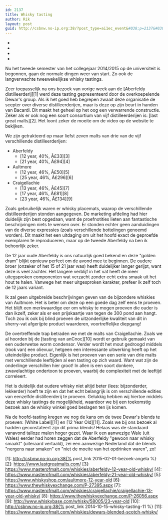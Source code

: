 ```yaml
---
id: 2137
title: Whisky tasting
author: Rik
layout: post
guid: http://csbnw.no-ip.org:38/?post_type=ai1ec_event&#038;p=2137&#038;instance_id=
---
```

-
-
-
-
Nu het tweede semester van het collegejaar 2014/2015 op de universiteit is begonnen, gaan de normale dingen weer van start. Zo ook de langverwachte tweewekelijkse whisky tastings.

Zeer toepasselijk na ons bezoek van vorige week aan de [Aberfeldy distilleerderij][1] werd deze tasting gepresenteerd door de overkoepelende Dewar's group. Als ik het goed heb begrepen zwaait deze organisatie de scepter over diverse distilleerderijen, maar is deze op zijn beurt in handen van Bacardi. Dit maakt het geheel op het oog een verwarrende constructie. Zeker als er ook nog een soort consortium van vijf distilleerderijen is: [last great malts][2]. Het loont zeker de moeite om de video op de website te bekijken.

We zijn getrakteerd op maar liefst zeven malts van drie van de vijf verschillende distilleerderijen:

  * Aberfeldy 
      * [12 year, 40%, Â£33][3]
      * [21 year, 40%, Â£94][4]
  * Aultmore 
      * [12 year, 46%, Â£50][5]
      * [25 year, 46%, Â£296][6]
  * Craigellachie 
      * [13 year, 46%, Â£45][7]
      * [17 year, 46%, Â£81][8]
      * [23 year, 46%, Â£134][9]

Zoals gebruikelijk waren er whisky placemats, waarop de verschillende distilleerderijen stonden aangegeven. De marketing afdeling had hier duidelijk zijn best opgedaan, want de proefnotities lieten aan fantastische beschrijvingen niets te wensen over. Er stonden echter geen aanduidingen van de diverse expressies (zoals verschillende bottelingen genoemd worden). Dit maakt het een uitdaging om uit het hoofd exact de geproefde exemplaren te reproduceren, maar op de tweede Aberfeldy na ben ik behoorlijk zeker.

De 12 jaar oude Aberfeldy is ons natuurlijk goed bekend en deze "golden dram" blijkt opnieuw perfect om de avond mee te beginnen. De oudere broer (onzeker of het 15 of 21 jaar was) heeft duidelijker langer gerijpt, want deze is veel zachter. Het langere verblijf in het vat heeft de meer uitegsproken componenten wat verzacht zonder echt extra smaak uit het hout te halen. Vanwege het meer uitgesproken karakter, prefeer ik zelf toch de 12 jaars variant.

Ik zal geen uitgebreide beschrijvingen geven van de bijzondere whiskies van Aultmore. Het is beter om deze op een goede dag zelf eens te proeven. Het blijft een merkwaardige eer om whisky te mogen proeven die ouder is dan ikzelf, zeker als er een prijskaartje van tegen de 300 pond aan hangt. Toch zou ik ook bij blind proeven de uitzonderlijke kwaliteit van dit in sherry-vat afgerijpte product waarderen, voortreffelijke diepgang!

De overtreffende trap betraden we met de malts van Craigellachie. Zoals we al hoorden bij de [tasting van anCnoc][10] wordt er gebruik gemaakt van een ouderwetse worm condensor. Verder wordt het mout gedroogd middels (rook van) een olievuur, hetgeen een interessante uitwerking heeft op het uiteindelijke product. Eigenlijk is het proeven van een serie van drie malts met verschillende leeftijden al een tasting op zich waard. Want wat zijn de onderlinge verschillen hier groot! In allen is een soort donkere, zwavelachtige ondertoon te proeven, waarbij de complexiteit met de leeftijd correleert.

Het is duidelijk dat oudere whisky niet altijd beter (lees: bijzonderder, lekkerder) hoeft te zijn en dat het echt belangrijk is om verschillende edities van eenzelfde distilleerderij te proeven. Gelukkig hebben wij hiertoe middels deze whisky tastings de mogelijkheid, waardoor we bij een toekomstig bezoek aan de whisky winkel goed beslagen ten ijs komen.

Na de hoofd-tasting kregen we nog de kans om de twee Dewar's blends te proeven: [White Label][11] en [12 Year Old][11]. Zoals we bij ons bezoek al hadden geconstateert zijn dit prima blends! Helaas was de standaard vanavond talloze malen hoger gezet. Waar ik een aanwezige Wale (uit Wales) eerder had horen zeggen dat de Aberfeldy "gewoon naar whisky smaakt" (uiteraard vertaald), zei een aanwezige Nederland dat de blends "nergens naar smaken" en "niet de moeite van het opdrinken waren", zo!

 [1]: http://csbnw.no-ip.org:38{% post_link 2015-02-01-bezoek-angela %}
 [2]: https://www.lastgreatmalts.com/
 [3]: https://www.masterofmalt.com/whiskies/aberfeldy-12-year-old-whisky/
 [4]: https://www.masterofmalt.com/whiskies/aberfeldy-21-year-old-whisky/
 [5]: https://www.whiskyshop.com/aultmore-12-year-old
 [6]: https://www.thewhiskyexchange.com/P-27395.aspx
 [7]: https://www.masterofmalt.com/whiskies/craigellachie/craigellachie-13-year-old-whisky/
 [8]: https://www.thewhiskyexchange.com/P-26056.aspx
 [9]: http://www.whiskybase.com/whisky/58005/23-year-old
 [10]: http://csbnw.no-ip.org:38{% post_link 2014-10-15-whisky-tasting-11 %} [11]: https://www.masterofmalt.com/whiskies/dewars-blended-scotch-whisky/